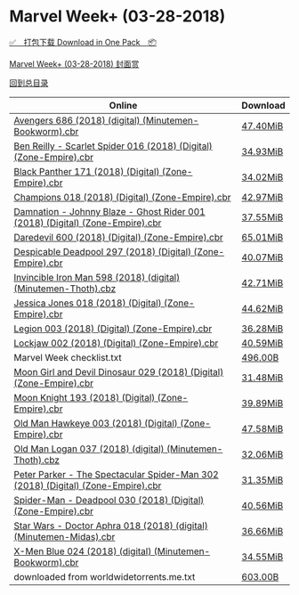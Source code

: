 # Marvel Week+ (03-28-2018)

[✅&emsp;打包下载 Download in One Pack&emsp;📦](https://pan.baidu.com/s/1jCnKKmEpe7gZMI84xpc9NA)

[Marvel Week+ (03-28-2018) 封面赏](/https://github.com/alicewish/markdown/blob/master/cover/Marvel-Week-03-28-2018-Covers.md)



[回到总目录](https://github.com/alicewish/markdown/blob/master/Catalogs.md)



Online | Download
--- | ---
[Avengers 686 (2018) (digital) (Minutemen-Bookworm).cbr](https://github.com/alicewish/markdown/blob/master/comic/Avengers-686-2018-digital-Minutemen-Bookworm-cbr.md) | [47.40MiB](https://pan.baidu.com/s/1jCnKKmEpe7gZMI84xpc9NA#list/path=%2FMarvel%20Week%202018%20Q1%2FMarvel%20Week%2B%20%2803-28-2018%29%2F%E3%82%AF%E3%82%A4%E3%82%A2%E3%82%BF%E3%82%A4%E3%82%AA%E3%82%A8%E3%82%B9%E3%82%B3%E3%82%A6%E3%82%AD%E3%82%B1%E3%82%A2%E3%82%A4%E3%82%A6%E3%82%A6%E3%82%A2%E3%82%B7%E3%82%AA%E3%82%A4%E3%82%AD%E3%82%A4%E3%82%B3%E3%82%AD%E3%82%AD%E3%82%B3%E3%82%AA%E3%82%BF%E3%82%AB%E3%82%A4%E3%82%B9%E3%82%A4&parentPath=%2FMarvel%20Week%202018%20Q1)
[Ben Reilly - Scarlet Spider 016 (2018) (Digital) (Zone-Empire).cbr](https://github.com/alicewish/markdown/blob/master/comic/Ben-Reilly-Scarlet-Spider-016-2018-Digital-Zone-Empire-cbr.md) | [34.93MiB](https://pan.baidu.com/s/1jCnKKmEpe7gZMI84xpc9NA#list/path=%2FMarvel%20Week%202018%20Q1%2FMarvel%20Week%2B%20%2803-28-2018%29%2F%E3%82%B3%E3%82%A6%E3%82%AF%E3%82%A6%E3%82%A6%E3%82%AF%E3%82%A2%E3%82%A2%E3%82%B7%E3%82%B9%E3%82%AD%E3%82%B1%E3%82%B5%E3%82%AF%E3%82%B5%E3%82%B9%E3%82%A2%E3%82%B5%E3%82%B7%E3%82%A6%E3%82%AB%E3%82%A6%E3%82%A4%E3%82%A8%E3%82%A6%E3%82%A2%E3%82%B1%E3%82%B7%E3%82%AD%E3%82%B3%E3%82%A6%E3%82%A2&parentPath=%2FMarvel%20Week%202018%20Q1)
[Black Panther 171 (2018) (Digital) (Zone-Empire).cbr](https://github.com/alicewish/markdown/blob/master/comic/Black-Panther-171-2018-Digital-Zone-Empire-cbr.md) | [34.02MiB](https://pan.baidu.com/s/1jCnKKmEpe7gZMI84xpc9NA#list/path=%2FMarvel%20Week%202018%20Q1%2FMarvel%20Week%2B%20%2803-28-2018%29%2F%E3%82%AF%E3%82%BD%E3%82%AA%E3%82%A8%E3%82%B1%E3%82%B3%E3%82%A4%E3%82%BB%E3%82%A6%E3%82%BD%E3%82%A8%E3%82%B5%E3%82%AD%E3%82%BF%E3%82%A2%E3%82%AB%E3%82%B3%E3%82%BD%E3%82%B1%E3%82%A8%E3%82%AF%E3%82%B5%E3%82%AB%E3%82%BF%E3%82%AB%E3%82%B1%E3%82%AD%E3%82%BF%E3%82%BB%E3%82%A6%E3%82%BB%E3%82%A2&parentPath=%2FMarvel%20Week%202018%20Q1)
[Champions 018 (2018) (Digital) (Zone-Empire).cbr](https://github.com/alicewish/markdown/blob/master/comic/Champions-018-2018-Digital-Zone-Empire-cbr.md) | [42.97MiB](https://pan.baidu.com/s/1jCnKKmEpe7gZMI84xpc9NA#list/path=%2FMarvel%20Week%202018%20Q1%2FMarvel%20Week%2B%20%2803-28-2018%29%2F%E3%82%AD%E3%82%A2%E3%82%BD%E3%82%A8%E3%82%B3%E3%82%B3%E3%82%AA%E3%82%A4%E3%82%B1%E3%82%B9%E3%82%BF%E3%82%AD%E3%82%AD%E3%82%A8%E3%82%A6%E3%82%AA%E3%82%B5%E3%82%A8%E3%82%A2%E3%82%A6%E3%82%B9%E3%82%B1%E3%82%B5%E3%82%A8%E3%82%BF%E3%82%AD%E3%82%B9%E3%82%AD%E3%82%AA%E3%82%A4%E3%82%BD%E3%82%BD&parentPath=%2FMarvel%20Week%202018%20Q1)
[Damnation - Johnny Blaze - Ghost Rider 001 (2018) (Digital) (Zone-Empire).cbr](https://github.com/alicewish/markdown/blob/master/comic/Damnation-Johnny-Blaze-Ghost-Rider-001-2018-Digital-Zone-Empire-cbr.md) | [37.55MiB](https://pan.baidu.com/s/1jCnKKmEpe7gZMI84xpc9NA#list/path=%2FMarvel%20Week%202018%20Q1%2FMarvel%20Week%2B%20%2803-28-2018%29%2F%E3%82%AD%E3%82%AD%E3%82%B3%E3%82%BF%E3%82%AD%E3%82%B7%E3%82%B1%E3%82%BB%E3%82%BB%E3%82%A6%E3%82%B9%E3%82%A8%E3%82%B9%E3%82%BD%E3%82%A8%E3%82%B1%E3%82%BF%E3%82%B5%E3%82%B7%E3%82%A2%E3%82%B3%E3%82%BF%E3%82%B9%E3%82%B3%E3%82%B3%E3%82%A4%E3%82%AB%E3%82%B3%E3%82%BF%E3%82%AA%E3%82%AA%E3%82%BD&parentPath=%2FMarvel%20Week%202018%20Q1)
[Daredevil 600 (2018) (Digital) (Zone-Empire).cbr](https://github.com/alicewish/markdown/blob/master/comic/Daredevil-600-2018-Digital-Zone-Empire-cbr.md) | [65.01MiB](https://pan.baidu.com/s/1jCnKKmEpe7gZMI84xpc9NA#list/path=%2FMarvel%20Week%202018%20Q1%2FMarvel%20Week%2B%20%2803-28-2018%29%2F%E3%82%A2%E3%82%BF%E3%82%B3%E3%82%A8%E3%82%AF%E3%82%B5%E3%82%B7%E3%82%AF%E3%82%B1%E3%82%B1%E3%82%B3%E3%82%AF%E3%82%A2%E3%82%B5%E3%82%B5%E3%82%AD%E3%82%BF%E3%82%BD%E3%82%A2%E3%82%A8%E3%82%AD%E3%82%A4%E3%82%B3%E3%82%BB%E3%82%BB%E3%82%B5%E3%82%BB%E3%82%BF%E3%82%BD%E3%82%A6%E3%82%AD%E3%82%A4&parentPath=%2FMarvel%20Week%202018%20Q1)
[Despicable Deadpool 297 (2018) (Digital) (Zone-Empire).cbr](https://github.com/alicewish/markdown/blob/master/comic/Despicable-Deadpool-297-2018-Digital-Zone-Empire-cbr.md) | [40.07MiB](https://pan.baidu.com/s/1jCnKKmEpe7gZMI84xpc9NA#list/path=%2FMarvel%20Week%202018%20Q1%2FMarvel%20Week%2B%20%2803-28-2018%29%2F%E3%82%B5%E3%82%AA%E3%82%AA%E3%82%B5%E3%82%A2%E3%82%AB%E3%82%A6%E3%82%A6%E3%82%B9%E3%82%AA%E3%82%BF%E3%82%BB%E3%82%B3%E3%82%A2%E3%82%BF%E3%82%A6%E3%82%B7%E3%82%B5%E3%82%AB%E3%82%A2%E3%82%B5%E3%82%B5%E3%82%A2%E3%82%A8%E3%82%BD%E3%82%A4%E3%82%BF%E3%82%AA%E3%82%B9%E3%82%A6%E3%82%A8%E3%82%BB&parentPath=%2FMarvel%20Week%202018%20Q1)
[Invincible Iron Man 598 (2018) (digital) (Minutemen-Thoth).cbz](https://github.com/alicewish/markdown/blob/master/comic/Invincible-Iron-Man-598-2018-digital-Minutemen-Thoth-cbz.md) | [42.71MiB](https://pan.baidu.com/s/1jCnKKmEpe7gZMI84xpc9NA#list/path=%2FMarvel%20Week%202018%20Q1%2FMarvel%20Week%2B%20%2803-28-2018%29%2F%E3%82%A2%E3%82%A2%E3%82%AD%E3%82%A6%E3%82%AA%E3%82%A8%E3%82%A8%E3%82%B1%E3%82%B9%E3%82%BD%E3%82%BD%E3%82%BD%E3%82%BB%E3%82%B1%E3%82%A6%E3%82%BD%E3%82%AB%E3%82%BB%E3%82%AD%E3%82%BF%E3%82%B5%E3%82%B3%E3%82%B9%E3%82%B1%E3%82%AB%E3%82%B7%E3%82%AA%E3%82%B1%E3%82%A8%E3%82%BB%E3%82%AD%E3%82%B5&parentPath=%2FMarvel%20Week%202018%20Q1)
[Jessica Jones 018 (2018) (Digital) (Zone-Empire).cbr](https://github.com/alicewish/markdown/blob/master/comic/Jessica-Jones-018-2018-Digital-Zone-Empire-cbr.md) | [44.62MiB](https://pan.baidu.com/s/1jCnKKmEpe7gZMI84xpc9NA#list/path=%2FMarvel%20Week%202018%20Q1%2FMarvel%20Week%2B%20%2803-28-2018%29%2F%E3%82%B9%E3%82%A8%E3%82%AB%E3%82%AF%E3%82%AF%E3%82%BD%E3%82%BB%E3%82%B3%E3%82%AD%E3%82%AB%E3%82%A4%E3%82%AA%E3%82%A6%E3%82%B5%E3%82%A6%E3%82%BF%E3%82%A4%E3%82%AB%E3%82%AB%E3%82%AA%E3%82%AF%E3%82%BF%E3%82%A2%E3%82%A4%E3%82%AB%E3%82%AD%E3%82%AA%E3%82%B3%E3%82%B7%E3%82%AB%E3%82%AF%E3%82%AB&parentPath=%2FMarvel%20Week%202018%20Q1)
[Legion 003 (2018) (Digital) (Zone-Empire).cbr](https://github.com/alicewish/markdown/blob/master/comic/Legion-003-2018-Digital-Zone-Empire-cbr.md) | [36.28MiB](https://pan.baidu.com/s/1jCnKKmEpe7gZMI84xpc9NA#list/path=%2FMarvel%20Week%202018%20Q1%2FMarvel%20Week%2B%20%2803-28-2018%29%2F%E3%82%B1%E3%82%B9%E3%82%A6%E3%82%AB%E3%82%A8%E3%82%BB%E3%82%B5%E3%82%A4%E3%82%B5%E3%82%BF%E3%82%AF%E3%82%A2%E3%82%A6%E3%82%AA%E3%82%AB%E3%82%AA%E3%82%AF%E3%82%AD%E3%82%AF%E3%82%B1%E3%82%A6%E3%82%AA%E3%82%B7%E3%82%B9%E3%82%BF%E3%82%BD%E3%82%B3%E3%82%AA%E3%82%BD%E3%82%B7%E3%82%AD%E3%82%B3&parentPath=%2FMarvel%20Week%202018%20Q1)
[Lockjaw 002 (2018) (Digital) (Zone-Empire).cbr](https://github.com/alicewish/markdown/blob/master/comic/Lockjaw-002-2018-Digital-Zone-Empire-cbr.md) | [40.59MiB](https://pan.baidu.com/s/1jCnKKmEpe7gZMI84xpc9NA#list/path=%2FMarvel%20Week%202018%20Q1%2FMarvel%20Week%2B%20%2803-28-2018%29%2F%E3%82%A2%E3%82%BD%E3%82%B7%E3%82%B3%E3%82%A4%E3%82%A2%E3%82%B3%E3%82%B1%E3%82%BD%E3%82%B5%E3%82%A6%E3%82%AF%E3%82%B1%E3%82%BF%E3%82%AB%E3%82%AA%E3%82%B9%E3%82%AD%E3%82%B9%E3%82%B9%E3%82%AD%E3%82%B3%E3%82%B1%E3%82%B9%E3%82%AD%E3%82%AB%E3%82%B9%E3%82%AD%E3%82%BF%E3%82%A8%E3%82%AD%E3%82%B9&parentPath=%2FMarvel%20Week%202018%20Q1)
Marvel Week checklist.txt | [496.00B](https://pan.baidu.com/s/1jCnKKmEpe7gZMI84xpc9NA#list/path=%2FMarvel%20Week%202018%20Q1%2FMarvel%20Week%2B%20%2803-28-2018%29%2F%E3%82%BD%E3%82%AA%E3%82%AD%E3%82%AD%E3%82%B5%E3%82%A4%E3%82%AA%E3%82%AF%E3%82%BB%E3%82%B9%E3%82%AF%E3%82%B7%E3%82%A6%E3%82%A2%E3%82%B9%E3%82%BF%E3%82%B1%E3%82%AB%E3%82%B7%E3%82%A8%E3%82%AD%E3%82%AB%E3%82%AB%E3%82%B9%E3%82%BF%E3%82%AB%E3%82%BF%E3%82%A6%E3%82%BB%E3%82%AB%E3%82%A8%E3%82%A6&parentPath=%2FMarvel%20Week%202018%20Q1)
[Moon Girl and Devil Dinosaur 029 (2018) (Digital) (Zone-Empire).cbr](https://github.com/alicewish/markdown/blob/master/comic/Moon-Girl-Devil-Dinosaur-029-2018-Digital-Zone-Empire-cbr.md) | [31.48MiB](https://pan.baidu.com/s/1jCnKKmEpe7gZMI84xpc9NA#list/path=%2FMarvel%20Week%202018%20Q1%2FMarvel%20Week%2B%20%2803-28-2018%29%2F%E3%82%B9%E3%82%BD%E3%82%AD%E3%82%B3%E3%82%A6%E3%82%B1%E3%82%AF%E3%82%B9%E3%82%B9%E3%82%AA%E3%82%B1%E3%82%A6%E3%82%B3%E3%82%AF%E3%82%AA%E3%82%A4%E3%82%A6%E3%82%B1%E3%82%B9%E3%82%AD%E3%82%B3%E3%82%B1%E3%82%B1%E3%82%A2%E3%82%AA%E3%82%BB%E3%82%BB%E3%82%AB%E3%82%B1%E3%82%BD%E3%82%A4%E3%82%A8&parentPath=%2FMarvel%20Week%202018%20Q1)
[Moon Knight 193 (2018) (Digital) (Zone-Empire).cbr](https://github.com/alicewish/markdown/blob/master/comic/Moon-Knight-193-2018-Digital-Zone-Empire-cbr.md) | [39.89MiB](https://pan.baidu.com/s/1jCnKKmEpe7gZMI84xpc9NA#list/path=%2FMarvel%20Week%202018%20Q1%2FMarvel%20Week%2B%20%2803-28-2018%29%2F%E3%82%A2%E3%82%B1%E3%82%B3%E3%82%BD%E3%82%BF%E3%82%B1%E3%82%BD%E3%82%A6%E3%82%A8%E3%82%B1%E3%82%B3%E3%82%B5%E3%82%A4%E3%82%AD%E3%82%A2%E3%82%AA%E3%82%B1%E3%82%A2%E3%82%B1%E3%82%A4%E3%82%A8%E3%82%B1%E3%82%B9%E3%82%AF%E3%82%AA%E3%82%B5%E3%82%BB%E3%82%B7%E3%82%B3%E3%82%BB%E3%82%A8%E3%82%A8&parentPath=%2FMarvel%20Week%202018%20Q1)
[Old Man Hawkeye 003 (2018) (Digital) (Zone-Empire).cbr](https://github.com/alicewish/markdown/blob/master/comic/Old-Man-Hawkeye-003-2018-Digital-Zone-Empire-cbr.md) | [47.58MiB](https://pan.baidu.com/s/1jCnKKmEpe7gZMI84xpc9NA#list/path=%2FMarvel%20Week%202018%20Q1%2FMarvel%20Week%2B%20%2803-28-2018%29%2F%E3%82%BB%E3%82%BD%E3%82%A8%E3%82%B1%E3%82%A6%E3%82%A8%E3%82%BB%E3%82%BF%E3%82%AF%E3%82%AD%E3%82%B1%E3%82%B3%E3%82%B1%E3%82%A6%E3%82%AD%E3%82%AB%E3%82%BF%E3%82%A6%E3%82%B1%E3%82%AD%E3%82%B7%E3%82%A6%E3%82%A8%E3%82%AF%E3%82%AA%E3%82%BD%E3%82%A4%E3%82%B3%E3%82%A6%E3%82%B9%E3%82%AB%E3%82%B9&parentPath=%2FMarvel%20Week%202018%20Q1)
[Old Man Logan 037 (2018) (digital) (Minutemen-Thoth).cbz](https://github.com/alicewish/markdown/blob/master/comic/Old-Man-Logan-037-2018-digital-Minutemen-Thoth-cbz.md) | [32.06MiB](https://pan.baidu.com/s/1jCnKKmEpe7gZMI84xpc9NA#list/path=%2FMarvel%20Week%202018%20Q1%2FMarvel%20Week%2B%20%2803-28-2018%29%2F%E3%82%A2%E3%82%B3%E3%82%A2%E3%82%B5%E3%82%AF%E3%82%AD%E3%82%B1%E3%82%B7%E3%82%B9%E3%82%AF%E3%82%AA%E3%82%B1%E3%82%B9%E3%82%BF%E3%82%B5%E3%82%B7%E3%82%B5%E3%82%AF%E3%82%A4%E3%82%B9%E3%82%B3%E3%82%BB%E3%82%A2%E3%82%BF%E3%82%BD%E3%82%AB%E3%82%B7%E3%82%B3%E3%82%AF%E3%82%AA%E3%82%AF%E3%82%B1&parentPath=%2FMarvel%20Week%202018%20Q1)
[Peter Parker - The Spectacular Spider-Man 302 (2018) (Digital) (Zone-Empire).cbr](https://github.com/alicewish/markdown/blob/master/comic/Peter-Parker-Spectacular-Spider-Man-302-2018-Digital-Zone-Empire-cbr.md) | [31.35MiB](https://pan.baidu.com/s/1jCnKKmEpe7gZMI84xpc9NA#list/path=%2FMarvel%20Week%202018%20Q1%2FMarvel%20Week%2B%20%2803-28-2018%29%2F%E3%82%A4%E3%82%BF%E3%82%B7%E3%82%B1%E3%82%B1%E3%82%B1%E3%82%A4%E3%82%BB%E3%82%A4%E3%82%B3%E3%82%A4%E3%82%B9%E3%82%AA%E3%82%A4%E3%82%B9%E3%82%B5%E3%82%A2%E3%82%AF%E3%82%A2%E3%82%A2%E3%82%BF%E3%82%B7%E3%82%B3%E3%82%B9%E3%82%B3%E3%82%AD%E3%82%AD%E3%82%B3%E3%82%A6%E3%82%A6%E3%82%B5%E3%82%B3&parentPath=%2FMarvel%20Week%202018%20Q1)
[Spider-Man - Deadpool 030 (2018) (Digital) (Zone-Empire).cbr](https://github.com/alicewish/markdown/blob/master/comic/Spider-Man-Deadpool-030-2018-Digital-Zone-Empire-cbr.md) | [40.56MiB](https://pan.baidu.com/s/1jCnKKmEpe7gZMI84xpc9NA#list/path=%2FMarvel%20Week%202018%20Q1%2FMarvel%20Week%2B%20%2803-28-2018%29%2F%E3%82%AD%E3%82%AB%E3%82%AF%E3%82%A2%E3%82%A4%E3%82%A2%E3%82%AD%E3%82%B5%E3%82%BB%E3%82%A2%E3%82%AA%E3%82%AD%E3%82%BD%E3%82%BB%E3%82%BB%E3%82%A6%E3%82%BB%E3%82%B7%E3%82%B5%E3%82%B7%E3%82%A6%E3%82%A4%E3%82%BF%E3%82%B7%E3%82%AD%E3%82%AD%E3%82%A4%E3%82%BF%E3%82%A8%E3%82%A6%E3%82%B7%E3%82%B1&parentPath=%2FMarvel%20Week%202018%20Q1)
[Star Wars - Doctor Aphra 018 (2018) (digital) (Minutemen-Midas).cbr](https://github.com/alicewish/markdown/blob/master/comic/Star-Wars-Doctor-Aphra-018-2018-digital-Minutemen-Midas-cbr.md) | [36.66MiB](https://pan.baidu.com/s/1jCnKKmEpe7gZMI84xpc9NA#list/path=%2FMarvel%20Week%202018%20Q1%2FMarvel%20Week%2B%20%2803-28-2018%29%2F%E3%82%B9%E3%82%AB%E3%82%AB%E3%82%B9%E3%82%A4%E3%82%BB%E3%82%BF%E3%82%B3%E3%82%B7%E3%82%BF%E3%82%AB%E3%82%B3%E3%82%B5%E3%82%BB%E3%82%AD%E3%82%BF%E3%82%A6%E3%82%A4%E3%82%A6%E3%82%BF%E3%82%BF%E3%82%B5%E3%82%BB%E3%82%BF%E3%82%BF%E3%82%A6%E3%82%A8%E3%82%AA%E3%82%AD%E3%82%AD%E3%82%A4%E3%82%B7&parentPath=%2FMarvel%20Week%202018%20Q1)
[X-Men Blue 024 (2018) (digital) (Minutemen-Bookworm).cbr](https://github.com/alicewish/markdown/blob/master/comic/X-Men-Blue-024-2018-digital-Minutemen-Bookworm-cbr.md) | [34.55MiB](https://pan.baidu.com/s/1jCnKKmEpe7gZMI84xpc9NA#list/path=%2FMarvel%20Week%202018%20Q1%2FMarvel%20Week%2B%20%2803-28-2018%29%2F%E3%82%B3%E3%82%BB%E3%82%B1%E3%82%AD%E3%82%A8%E3%82%B1%E3%82%A6%E3%82%B5%E3%82%A8%E3%82%B5%E3%82%BB%E3%82%BF%E3%82%B3%E3%82%BD%E3%82%AB%E3%82%AB%E3%82%A6%E3%82%B9%E3%82%BD%E3%82%AD%E3%82%A6%E3%82%AA%E3%82%AA%E3%82%BF%E3%82%BD%E3%82%A8%E3%82%BD%E3%82%BD%E3%82%BB%E3%82%AD%E3%82%A8%E3%82%AA&parentPath=%2FMarvel%20Week%202018%20Q1)
downloaded from worldwidetorrents.me.txt | [603.00B](https://pan.baidu.com/s/1jCnKKmEpe7gZMI84xpc9NA#list/path=%2FMarvel%20Week%202018%20Q1%2FMarvel%20Week%2B%20%2803-28-2018%29%2F%E3%82%BF%E3%82%A4%E3%82%B1%E3%82%B7%E3%82%AB%E3%82%A8%E3%82%A8%E3%82%B1%E3%82%B3%E3%82%A8%E3%82%AB%E3%82%BB%E3%82%AF%E3%82%BB%E3%82%AD%E3%82%A2%E3%82%B9%E3%82%AA%E3%82%AA%E3%82%AB%E3%82%BB%E3%82%AD%E3%82%B1%E3%82%B7%E3%82%A4%E3%82%A6%E3%82%B7%E3%82%B3%E3%82%AB%E3%82%B1%E3%82%A6%E3%82%BB&parentPath=%2FMarvel%20Week%202018%20Q1)